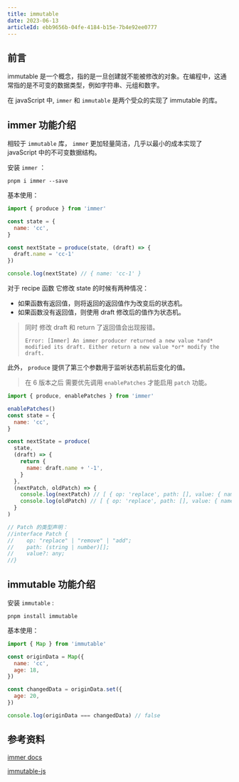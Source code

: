 ```yaml
---
title: immutable
date: 2023-06-13
articleId: ebb9656b-04fe-4184-b15e-7b4e92ee0777
---
```


## 前言

immutable 是一个概念，指的是一旦创建就不能被修改的对象。在编程中，这通常指的是不可变的数据类型，例如字符串、元组和数字。

在 javaScript 中, `immer` 和 `immutable` 是两个受众的实现了 immutable 的库。

## immer 功能介绍

相较于 `immutable` 库， `immer` 更加轻量简洁，几乎以最小的成本实现了 javaScript 中的不可变数据结构。

安装 `immer` ：

```shell
pnpm i immer --save
```

基本使用：

```js
import { produce } from 'immer'

const state = {
  name: 'cc',
}

const nextState = produce(state, (draft) => {
  draft.name = 'cc-1'
})

console.log(nextState) // { name: 'cc-1' }
```

对于 recipe 函数 它修改 state 的时候有两种情况：

- 如果函数有返回值，则将返回的返回值作为改变后的状态机。
- 如果函数没有返回值，则使用 draft 修改后的值作为状态机。

> 同时 修改 draft 和 return 了返回值会出现报错。
>
> `Error: [Immer] An immer producer returned a new value *and* modified its draft. Either return a new value *or* modify the draft.`

此外， `produce` 提供了第三个参数用于监听状态机前后变化的值。

> 在 6 版本之后 需要优先调用 `enablePatches` 才能启用 `patch` 功能。

```js
import { produce, enablePatches } from 'immer'

enablePatches()
const state = {
  name: 'cc',
}

const nextState = produce(
  state,
  (draft) => {
    return {
      name: draft.name + '-1',
    }
  },
  (nextPatch, oldPatch) => {
    console.log(nextPatch) // [ { op: 'replace', path: [], value: { name: 'cc-1' } } ]
    console.log(oldPatch) // [ { op: 'replace', path: [], value: { name: 'cc' } } ]
  }
)

// Patch 的类型声明：
//interface Patch {
//    op: "replace" | "remove" | "add";
//    path: (string | number)[];
//    value?: any;
//}
```

## immutable 功能介绍

安装 `immutable` :

```shell
pnpm install immutable
```

基本使用：

```js
import { Map } from 'immutable'

const originData = Map({
  name: 'cc',
  age: 18,
})

const changedData = originData.set({
  age: 20,
})

console.log(originData === changedData) // false
```

## 参考资料

[immer docs](https://immerjs.github.io/immer/)

[immutable-js](https://immutable-js.com/)
